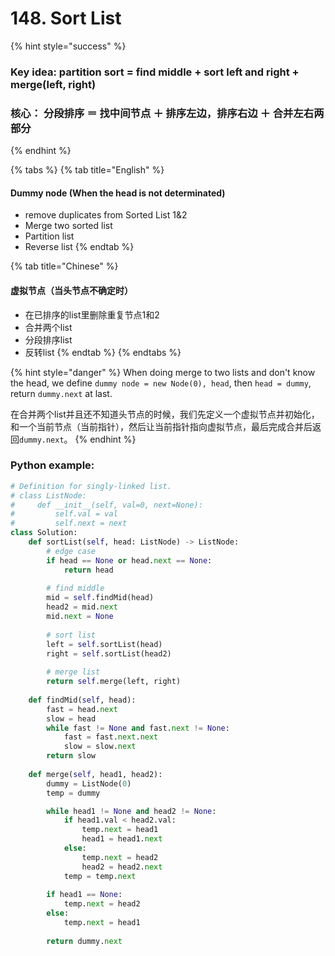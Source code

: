 # 148. Sort List

{% hint style="success" %}
### Key idea: partition sort = find middle + sort left and right + merge\(left, right\)

### 核心： 分段排序 ＝ 找中间节点 ＋ 排序左边，排序右边 ＋ 合并左右两部分
{% endhint %}

{% tabs %}
{% tab title="English" %}
#### Dummy node \(When the head is not determinated\)

* remove duplicates from Sorted List 1&2
* Merge two sorted list
* Partition list
* Reverse list
{% endtab %}

{% tab title="Chinese" %}
#### 虚拟节点（当头节点不确定时）

* 在已排序的list里删除重复节点1和2
* 合并两个list
* 分段排序list
* 反转list
{% endtab %}
{% endtabs %}

{% hint style="danger" %}
When doing merge to two lists and don't know the head, we define `dummy node = new Node(0), head`, then `head = dummy`, return `dummy.next` at last.

在合并两个list并且还不知道头节点的时候，我们先定义一个虚拟节点并初始化，和一个当前节点（当前指针），然后让当前指针指向虚拟节点，最后完成合并后返回`dummy.next`。
{% endhint %}

### Python example:

```python
# Definition for singly-linked list.
# class ListNode:
#     def __init__(self, val=0, next=None):
#         self.val = val
#         self.next = next
class Solution:
    def sortList(self, head: ListNode) -> ListNode:
        # edge case
        if head == None or head.next == None:
            return head
        
        # find middle
        mid = self.findMid(head)
        head2 = mid.next
        mid.next = None
        
        # sort list
        left = self.sortList(head)
        right = self.sortList(head2)
        
        # merge list
        return self.merge(left, right)
        
    def findMid(self, head):
        fast = head.next
        slow = head
        while fast != None and fast.next != None:
            fast = fast.next.next
            slow = slow.next
        return slow
    
    def merge(self, head1, head2):
        dummy = ListNode(0)
        temp = dummy

        while head1 != None and head2 != None:
            if head1.val < head2.val:
                temp.next = head1
                head1 = head1.next
            else:
                temp.next = head2
                head2 = head2.next
            temp = temp.next
        
        if head1 == None:
            temp.next = head2
        else:
            temp.next = head1
        
        return dummy.next
```

